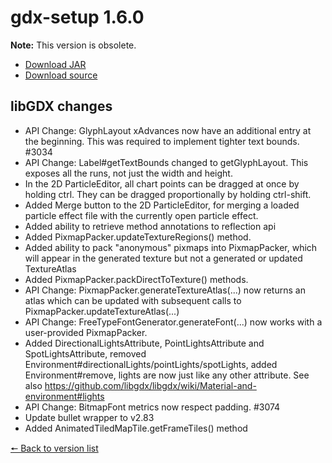 # gdx-setup 1.6.0

**Note:** This version is obsolete.

* [Download JAR](https://github.com/JavaCakeGames/gdx-setup-archive/raw/main/gdx-setup_1.6.0.jar)
* [Download source](https://github.com/JavaCakeGames/gdx-setup-archive/raw/main/sources/gdx-setup_1.6.0.zip)

## libGDX changes

- API Change: GlyphLayout xAdvances now have an additional entry at the beginning. This was required to implement tighter text bounds. #3034
- API Change: Label#getTextBounds changed to getGlyphLayout. This exposes all the runs, not just the width and height.
- In the 2D ParticleEditor, all chart points can be dragged at once by holding ctrl. They can be dragged proportionally by holding ctrl-shift.
- Added Merge button to the 2D ParticleEditor, for merging a loaded particle effect file with the currently open particle effect.
- Added ability to retrieve method annotations to reflection api
- Added PixmapPacker.updateTextureRegions() method.
- Added ability to pack "anonymous" pixmaps into PixmapPacker, which will appear in the generated texture but not a generated or updated TextureAtlas
- Added PixmapPacker.packDirectToTexture() methods.
- API Change: PixmapPacker.generateTextureAtlas(...) now returns an atlas which can be updated with subsequent calls to PixmapPacker.updateTextureAtlas(...)
- API Change: FreeTypeFontGenerator.generateFont(...) now works with a user-provided PixmapPacker.
- Added DirectionalLightsAttribute, PointLightsAttribute and SpotLightsAttribute, removed Environment#directionalLights/pointLights/spotLights, added Environment#remove, lights are now just like any other attribute. See also https://github.com/libgdx/libgdx/wiki/Material-and-environment#lights
- API Change: BitmapFont metrics now respect padding. #3074
- Update bullet wrapper to v2.83
- Added AnimatedTiledMapTile.getFrameTiles() method

[🠔 Back to version list](https://javacakegames.github.io/gdx-setup-archive/)
